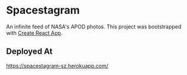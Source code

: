 # Spacestagram

An infinite feed of NASA's APOD photos.
This project was bootstrapped with [Create React App](https://github.com/facebook/create-react-app).

## Deployed At

https://spacestagram-sz.herokuapp.com/
